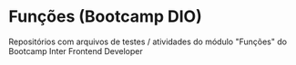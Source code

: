 # Funções (Bootcamp DIO)
Repositórios com arquivos de testes / atividades do módulo "Funções" do Bootcamp Inter Frontend Developer
